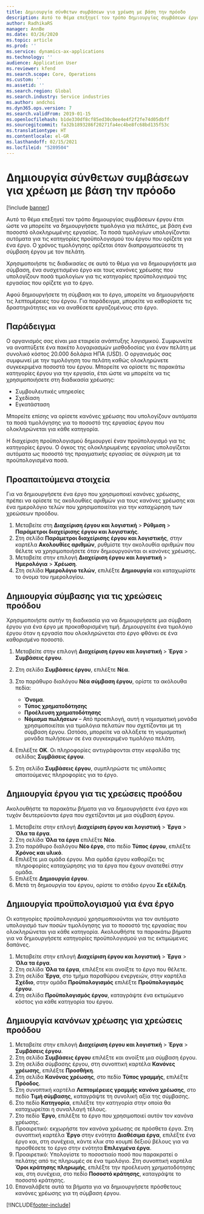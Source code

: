 ```yaml
---
title: Δημιουργία σύνθετων συμβάσεων για χρέωση με βάση την πρόοδο
description: Αυτό το θέμα επεξηγεί τον τρόπο δημιουργίας συμβάσεων έργου έτσι ώστε να μπορείτε να δημιουργήσετε τιμολόγια για πελάτες, με βάση ένα ποσοστό ολοκληρωμένης εργασίας.
author: RadhikaRS
manager: AnnBe
ms.date: 03/26/2020
ms.topic: article
ms.prod: ''
ms.service: dynamics-ax-applications
ms.technology: ''
audience: Application User
ms.reviewer: kfend
ms.search.scope: Core, Operations
ms.custom: ''
ms.assetid: ''
ms.search.region: Global
ms.search.industry: Service industries
ms.author: andchoi
ms.dyn365.ops.version: 7
ms.search.validFrom: 2019-01-15
ms.openlocfilehash: b1de330df8cf85ed30c0ee4e4f2f2fe74d05dbff
ms.sourcegitcommit: fa32b1893286f20271fa4ec4be8fc68bd135f53c
ms.translationtype: HT
ms.contentlocale: el-GR
ms.lasthandoff: 02/15/2021
ms.locfileid: "5289504"
---
```

# <a name="create-advanced-contracts-for-billing-based-on-progress"></a>Δημιουργία σύνθετων συμβάσεων για χρέωση με βάση την πρόοδο
[!include [banner](../includes/banner.md)]

Αυτό το θέμα επεξηγεί τον τρόπο δημιουργίας συμβάσεων έργου έτσι ώστε να μπορείτε να δημιουργήσετε τιμολόγια για πελάτες, με βάση ένα ποσοστό ολοκληρωμένης εργασίας. Τα ποσά τιμολογίων υπολογίζονται αυτόματα για τις κατηγορίες προϋπολογισμού του έργου που ορίζετε για ένα έργο. Ο χρόνος τιμολόγησης ορίζεται όταν διαπραγματεύεστε τη σύμβαση έργου με τον πελάτη.

Χρησιμοποιήστε τις διαδικασίες σε αυτό το θέμα για να δημιουργήσετε μια σύμβαση, ένα συσχετισμένο έργο και τους κανόνες χρέωσης που υπολογίζουν ποσά τιμολογίων για τις κατηγορίες προϋπολογισμού της εργασίας που ορίζετε για το έργο.

Αφού δημιουργήσετε τη σύμβαση και το έργο, μπορείτε να δημιουργήσετε τις λεπτομέρειες του έργου. Για παράδειγμα, μπορείτε να καθορίσετε τις δραστηριότητες και να αναθέσετε εργαζομένους στο έργο.

## <a name="example"></a>Παράδειγμα

Ο οργανισμός σας είναι μια εταιρεία ανάπτυξης λογισμικού. Συμφωνείτε να αναπτύξετε ένα πακέτο λογαριασμών μισθοδοσίας για έναν πελάτη με συνολικό κόστος 20.000 δολάρια ΗΠΑ (USD). Ο οργανισμός σας συμφωνεί με την τιμολόγηση του πελάτη καθώς ολοκληρώνετε συγκεκριμένα ποσοστά του έργου. Μπορείτε να ορίσετε τις παρακάτω κατηγορίες έργου για την εργασία, έτσι ώστε να μπορείτε να τις χρησιμοποιήσετε στη διαδικασία χρέωσης:

- Συμβουλευτικές υπηρεσίες
- Σχεδίαση
- Εγκατάσταση

Μπορείτε επίσης να ορίσετε κανόνες χρέωσης που υπολογίζουν αυτόματα τα ποσά τιμολόγησης για το ποσοστό της εργασίας έργου που ολοκληρώνεται για κάθε κατηγορία.

Η διαχείριση προϋπολογισμού δημιουργεί έναν προϋπολογισμό για τις κατηγορίες έργου. Ο όγκος της ολοκληρωμένης εργασίας υπολογίζεται αυτόματα ως ποσοστό της πραγματικής εργασίας σε σύγκριση με τα προϋπολογισμένα ποσά.

## <a name="prerequisites"></a>Προαπαιτούμενα στοιχεία

Για να δημιουργήσετε ένα έργο που χρησιμοποιεί κανόνες χρέωσης, πρέπει να ορίσετε τις ακολουθίες αριθμών για τους κανόνες χρέωσης και ένα ημερολόγιο τελών που χρησιμοποιείται για την καταχώρηση των χρεώσεων προόδου.

1. Μεταβείτε στη **Διαχείριση έργου και λογιστική** \> **Ρύθμιση** \> **Παράμετροι διαχείρισης έργου και λογιστικής**.
2. Στη σελίδα **Παράμετροι διαχείρισης έργου και λογιστικής**, στην καρτέλα **Ακολουθίες αριθμών**, ρυθμίστε την ακολουθία αριθμών που θέλετε να χρησιμοποιήσετε όταν δημιουργούνται οι κανόνες χρέωσης.
3. Μεταβείτε στην επιλογή **Διαχείριση έργου και λογιστική** \> **Ημερολόγια** \> **Χρέωση**.
4. Στη σελίδα **Ημερολόγιο τελών**, επιλέξτε **Δημιουργία** και καταχωρίστε το όνομα του ημερολογίου.

## <a name="create-a-contract-for-progress-billings"></a>Δημιουργία σύμβασης για τις χρεώσεις προόδου

Χρησιμοποιήστε αυτήν τη διαδικασία για να δημιουργήσετε μια σύμβαση έργου για ένα έργο με προκαθορισμένη τιμή. Δημιουργείτε ένα τιμολόγιο έργου όταν η εργασία που ολοκληρώνεται στο έργο φθάνει σε ένα καθορισμένο ποσοστό.

1. Μεταβείτε στην επιλογή **Διαχείριση έργου και λογιστική** \> **Έργα** \> **Συμβάσεις έργου**.
2. Στη σελίδα **Συμβάσεις έργου**, επιλέξτε **Νέα**.
3. Στο παράθυρο διαλόγου **Νέα σύμβαση έργου**, ορίστε τα ακόλουθα πεδία:

    - **Όνομα**.
    - **Τύπος χρηματοδότησης**
    - **Προέλευση χρηματοδότησης**
    - **Νόμισμα πωλήσεων** – Από προεπιλογή, αυτή η νομισματική μονάδα χρησιμοποιείται για τιμολόγια πελατών που σχετίζονται με τη σύμβαση έργου. Ωστόσο, μπορείτε να αλλάξετε τη νομισματική μονάδα πωλήσεων σε ένα συγκεκριμένο τιμολόγιο πελάτη.

4. Επιλέξτε **OK**. Οι πληροφορίες αντιγράφονται στην κεφαλίδα της σελίδας **Συμβάσεις έργου**.
5. Στη σελίδα **Συμβάσεις έργου**, συμπληρώστε τις υπόλοιπες απαιτούμενες πληροφορίες για το έργο.

## <a name="create-a-project-for-progress-billings"></a>Δημιουργία έργου για τις χρεώσεις προόδου

Ακολουθήστε τα παρακάτω βήματα για να δημιουργήσετε ένα έργο και τυχόν δευτερεύοντα έργα που σχετίζονται με μια σύμβαση έργου.

1. Μεταβείτε στην επλογή **Διαχείριση έργου και λογιστική** \> **Έργα** \> **Όλα τα έργα**.
2. Στη σελίδα **Όλα τα έργα** επιλέξτε **Νέο**.
3. Στο παράθυρο διαλόγου **Νέο έργο**, στο πεδίο **Τύπος έργου**, επιλέξτε **Χρόνος και υλικό**.
4. Επιλέξτε μια ομάδα έργου. Μια ομάδα έργου καθορίζει τις πληροφορίες καταχώρησης για τα έργα που έχουν ανατεθεί στην ομάδα.
5. Επιλέξτε **Δημιουργία έργου**.
6. Μετά τη δημιουργία του έργου, ορίστε το στάδιο έργου **Σε εξέλιξη**.

## <a name="create-a-budget-for-a-project"></a>Δημιουργία προϋπολογισμού για ένα έργο

Οι κατηγορίες προϋπολογισμού χρησιμοποιούνται για τον αυτόματο υπολογισμό των ποσών τιμολόγησης για το ποσοστό της εργασίας που ολοκληρώνεται για κάθε κατηγορία. Ακολουθήστε τα παρακάτω βήματα για να δημιουργήσετε κατηγορίες προϋπολογισμού για τις εκτιμώμενες δαπάνες.

1. Μεταβείτε στην επλογή **Διαχείριση έργου και λογιστική** \> **Έργα** \> **Όλα τα έργα**.
2. Στη σελίδα **Όλα τα έργα**, επιλέξτε και ανοίξτε το έργο που θέλετε.
3. Στη σελίδα **Έργα**, στο τμήμα παραθύρου ενεργειών, στην καρτέλα **Σχέδιο**, στην ομάδα **Προϋπολογισμός** επιλέξτε **Προϋπολογισμός έργου**.
4. Στη σελίδα **Προϋπολογισμός έργου**, καταγράψτε ένα εκτιμώμενο κόστος για κάθε κατηγορία του έργου.

## <a name="create-billing-rules-for-progress-billings"></a>Δημιουργία κανόνων χρέωσης για χρεώσεις προόδου

1. Μεταβείτε στην επιλογή **Διαχείριση έργου και λογιστική** \> **Έργα** \> **Συμβάσεις έργου**.
2. Στη σελίδα **Συμβάσεις έργου** επιλέξτε και ανοίξτε μια σύμβαση έργου.
3. Στη σελίδα σύμβασης έργου, στη συνοπτική καρτέλα **Κανόνες χρέωσης**, επιλέξτε **Προσθήκη**.
4. Στη σελίδα **Κανόνας χρέωσης**, στο πεδίο **Τύπος γραμμής**, επιλέξτε **Πρόοδος**.
5. Στη συνοπτική καρτέλα **Λεπτομέρειες γραμμής κανόνα χρέωσης**, στο πεδίο **Τιμή σύμβασης**, καταγράψτε τη συνολική αξία της σύμβασης.
6. Στο πεδίο **Κατηγορία**, επιλέξτε την κατηγορία στην οποία θα καταχωρείται η συναλλαγή τέλους.
7. Στο πεδίο **Έργο**, επιλέξτε το έργο που χρησιμοποιεί αυτόν τον κανόνα χρέωσης.
8. Προαιρετικό: εκχωρήστε τον κανόνα χρέωσης σε πρόσθετα έργα. Στη συνοπτική καρτέλα **Έργο** στην ενότητα **Διαθέσιμα έργα**, επιλέξτε ένα έργο και, στη συνέχεια, κάντε κλικ στο κουμπί δεξιού βέλους για να προσθέσετε το έργο στην ενότητα **Επιλεγμένα έργα**.
9. Προαιρετικό: Υπολογίστε το ποσοστιαίο ποσό που παρακρατεί ο πελάτης από τις πληρωμές σε ένα τιμολόγιο. Στη συνοπτική καρτέλα **Όροι κράτησης πληρωμής**, επιλέξτε την προέλευση χρηματοδότησης και, στη συνέχεια, στο πεδίο **Ποσοστό κράτησης**, καταγράψτε το ποσοστό κράτησης.
10. Επαναλάβετε αυτά τα βήματα για να δημιουργήσετε πρόσθετους κανόνες χρέωσης για τη σύμβαση έργου.


[!INCLUDE[footer-include](../includes/footer-banner.md)]
